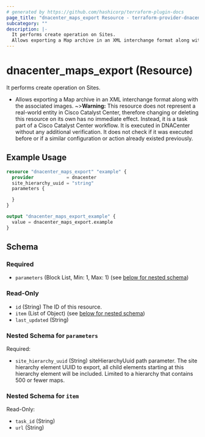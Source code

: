 ```yaml
---
# generated by https://github.com/hashicorp/terraform-plugin-docs
page_title: "dnacenter_maps_export Resource - terraform-provider-dnacenter"
subcategory: ""
description: |-
  It performs create operation on Sites.
  Allows exporting a Map archive in an XML interchange format along with the associated images.
---
```


# dnacenter_maps_export (Resource)

It performs create operation on Sites.

- Allows exporting a Map archive in an XML interchange format along with the associated images.
~>**Warning:**
This resource does not represent a real-world entity in Cisco Catalyst Center, therefore changing or deleting this resource on its own has no immediate effect.
Instead, it is a task part of a Cisco Catalyst Center workflow. It is executed in DNACenter without any additional verification. It does not check if it was executed before or if a similar configuration or action already existed previously.

## Example Usage

```terraform
resource "dnacenter_maps_export" "example" {
  provider            = dnacenter
  site_hierarchy_uuid = "string"
  parameters {

  }
}

output "dnacenter_maps_export_example" {
  value = dnacenter_maps_export.example
}
```

<!-- schema generated by tfplugindocs -->
## Schema

### Required

- `parameters` (Block List, Min: 1, Max: 1) (see [below for nested schema](#nestedblock--parameters))

### Read-Only

- `id` (String) The ID of this resource.
- `item` (List of Object) (see [below for nested schema](#nestedatt--item))
- `last_updated` (String)

<a id="nestedblock--parameters"></a>
### Nested Schema for `parameters`

Required:

- `site_hierarchy_uuid` (String) siteHierarchyUuid path parameter. The site hierarchy element UUID to export, all child elements starting at this hierarchy element will be included. Limited to a hierarchy that contains 500 or fewer maps.


<a id="nestedatt--item"></a>
### Nested Schema for `item`

Read-Only:

- `task_id` (String)
- `url` (String)
